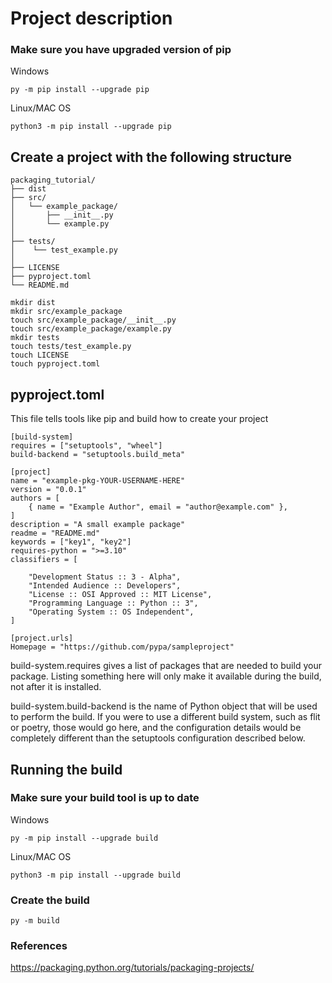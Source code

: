 # Project description
### Make sure you have upgraded version of pip

Windows
```
py -m pip install --upgrade pip
```
Linux/MAC OS
```
python3 -m pip install --upgrade pip
```

## Create a project with the following structure
```
packaging_tutorial/
├── dist
├── src/
│   └── example_package/
│       ├── __init__.py
│       └── example.py
│
├── tests/
│    └── test_example.py
│
├── LICENSE
├── pyproject.toml
└── README.md

mkdir dist
mkdir src/example_package
touch src/example_package/__init__.py
touch src/example_package/example.py
mkdir tests
touch tests/test_example.py
touch LICENSE
touch pyproject.toml
```

## pyproject.toml
This file tells tools like pip and build how to create your project

```
[build-system]
requires = ["setuptools", "wheel"]
build-backend = "setuptools.build_meta"

[project]
name = "example-pkg-YOUR-USERNAME-HERE"
version = "0.0.1"
authors = [
    { name = "Example Author", email = "author@example.com" },
]
description = "A small example package"
readme = "README.md"
keywords = ["key1", "key2"]
requires-python = ">=3.10"
classifiers = [

    "Development Status :: 3 - Alpha",
    "Intended Audience :: Developers",
    "License :: OSI Approved :: MIT License",
    "Programming Language :: Python :: 3",
    "Operating System :: OS Independent",
]

[project.urls]
Homepage = "https://github.com/pypa/sampleproject"
```
build-system.requires gives a list of packages that are needed to build your package. Listing something here will only make it available during the build, not after it is installed.

build-system.build-backend is the name of Python object that will be used to perform the build. If you were to use a different build system, such as flit or poetry, those would go here, and the configuration details would be completely different than the setuptools configuration described below.

## Running the build
### Make sure your build tool is up to date

Windows
```
py -m pip install --upgrade build
```

Linux/MAC OS
```
python3 -m pip install --upgrade build
```

### Create the build
```
py -m build
```

### References
https://packaging.python.org/tutorials/packaging-projects/
